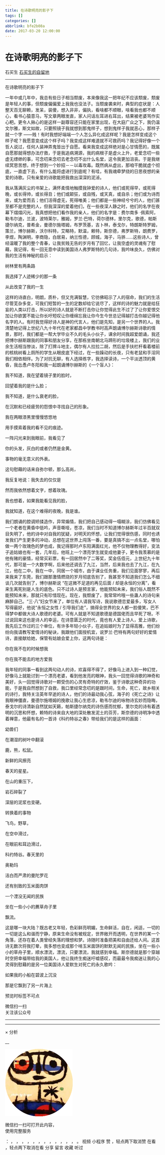 ```yaml
---
title: 在诗歌明亮的影子下
tags: []
categories: []
abbrlink: bfe2b08a
date: 2017-03-20 12:00:00
---
```


#  在诗歌明亮的影子下

石买生  [ 石买生的自留地 ](javascript:void\(0\);)

__ _ _ _ _

在诗歌明亮的影子下

一年中或几年中，我总有些日子相当颓废，本来像我这一把年纪不应该颓废，颓废是年轻人的事，但颓废偏偏爱上我我也没法子。当颓废袭来时，典型的症状是：人整天百无聊赖，发呆，装傻，想入非非，偏执，看啥都不顺眼，啥看我也都不顺心，看书心猿意马，写文章两眼发直，家人问话左耳进右耳出，结果被老婆骂作实心粑。更令人揪心的是这样一副尊容还只能在家里出现，在大庭广众之下，我仍温文尔雅，斯文如故，只要照镜子我就想到那鬼样子，想到鬼样子我就恶心，那样子就一个字
——贱！有时我想好端端一个人怎么异化成这样呢？我是怎样变成这个样子呢？我愿意变成这个样子吗？我变成这样难道就不可救药吗？我记得好像一个哲人说过，任何人装神弄鬼皆出于自愿。看来我变成这样绝对是心甘情愿的，既属自愿那就得想办法疗救，于是我追病溯源，我的病根子是虚火上升，老爱念叨一些虚无缥缈的事，可念叨来念叨去老念叨不出什么名堂，这令我更加沮丧。于是我继续冥思苦想，终于想到一个妙招－－以毒攻毒。既然病从虚出，那咱干脆就虚个彻底，一直虚下去，有什么能将虚进行到底呢？有哇，有我魂牵梦绕的日思夜想的亲爱的诗歌。只有亲爱的诗歌能把我救出深深的泥淖。

我从落满灰尘的书架上，满怀柔情地触摸我钟爱的诗人，他们或死得早，或死得晚，或长得帅，或长得丑；他们或颠狂，或自残，或天真，或自杀；他们或为诗而来，或为爱而去；他们活得虚无，死得唯美；他们都是一些神经兮兮的人，他们甚至都不是完整的人，但我深深的爱着他们，在一些夜深人静之时，他们的名字在夜幕下熠熠闪光，我真想把他们看作我的亲人，他们的名字是：费尔南多
·佩索阿，勒韦尔迪，兰波，波特莱尔，雅姆，罗兰·巴特，荷尔德林，里尔克，歌德，帕斯捷尔纳克，普希金，曼德尔施塔姆，布罗茨基，吉卜林，泰戈尔，特朗斯特罗姆，策兰，博尔赫斯，沃尔科特，艾略特，默温，赖特，斯奈德，弗罗斯特，朗费罗，李煜，陶渊明，李商隐，白居易，纳兰性德，顾城，海子，马骅……这些诗人，曾经温暖了我的整个青春，让我贫贱无告的岁月有了回忆，让我空虚的灵魂有了慰藉，我记得，有一回无意中读到美国诗人弗罗斯特的几句诗，我吟味良久，仿佛对我的生活有神秘的启示：

树林里有两条路

我选择了人迹稀少的那一条

从此改变了我的一生

这样的诗直白，明朗，质朴，但又充满智慧，它彷佛昭示了人的宿命，我们的生活尽管芜杂多变，可我们短暂的一生的定数却给它说尽了，这样的诗的魅力就是给狂妄的人类以打击，所以好的诗人就是不断打击你让你觉得此生不过了了让你爱恨交加让你欲罢不能让你长吁短叹让你缠绵忘我让你今生今世总记得越打击你越记得他名字的人。有时我觉得好诗人是神的代言人，他们是先知，是另一个世界的人。我清楚地记得上世纪八九十年代在老家都昌中学教书时高声朗诵博尔赫斯诗歌的情景，那时，我们都是一帮大学毕业不久的毛头小伙子，课余时间我超爱朗诵，我还把博尔赫斯跟我的同事和朋友分享，在那栋坐南朝北马蹄形的垃圾楼上，我们的业余生活相当惨淡，除了打牌斗地主，偶尔有人拉拉二胡，然后是手扶栏杆看着楼前的核桃树看上厕所的学生从眼皮底下经过，在一些躁动的长夜，只有老鼠和手淫同我们相依相伴。为了对抗无聊，有人选择练字，我选择读诗，一个平淡透顶的黄昏，我怂恿卢冬阳和我一起朗诵博尔赫斯的《一个盲人》：

我不知道，我在望着镜子里的脸时，

回望着我的是什么脸；

我不知道，是什么衰老的脸，

在沉默和已经疲劳的怨恨中寻找自己的形象。

我在两眼漆黑里慢慢悠悠地

用手摸索着我的看不见的痕迹。

一阵闪光来到我眼前，我看见了

你的头发，灰白的或者仍然是金黄。

事物的毫无意义的外表。

这句慰藉的话来自弥尔顿，那么高尚，

我反复地说：我失去的仅仅是

然而我依然想着文字，想着玫瑰。

我也想着，如果我能看见我的脸，

我就知道，在这个难得的夜晚，我是谁。

我们朗诵的腔调矫揉造作，异常煽情，我们把自己感动得一塌糊涂，我们仿佛看见一个老者在黄昏中低吟，声音嘶哑，苍凉，我们当时不知道博尔赫斯年过半百就双目失明了，他的诗中对自我的犹疑，对明天的怀想，让我们觉得很伤感，同时也诱发我们产生更多的冲动，总想在这世界上闯荡一番，要是真搞不出一点名堂，哪怕做一两个玫瑰色的梦也成，我记得那时卢东阳满面红光，他不仅物理教得好，变法子追姑娘也有一套，几年后，他班上一个漂亮学生就变成他妻子，更令我羡慕的是他有赌的豪情，经常买彩票，有一回居然中了二等奖，奖金伍佰元，上世纪九十年代，那可是一个大数字啊，后来他还调去了九江，当然，后来我也去了九江，在九江，他在二中，我在一中，同居一个城市，由于课业任务重，我们见面寥寥，再后来我来了东莞，我们跟那激情燃烧的岁月彻底告别了，我甚至不知道我们怎么不细谈几次就告别了，博尔赫斯说
“在这微不足道的再见后面  /
却是永恒的分离”，看来生离死别是人生的底色。只不过诗人是预言家，他能预知未来，我们俗人既然不能预知未来，那就只有珍惜现在。现在，我颓废了，我常常吟哦一些蛊人的诗句来麻醉自己。“三·八”妇女节来了，单位有人请我写诗，我说歌德恋爱最多，写女人写得最好，他说“永恒之女性
/
引导我们走”，搞得全世界的女人都一脸傻笑，巴不得梦中都做大诗人歌德的老婆。可有人就是不知道歌德是德国佬而且早死了呀。不过说回来这也是诗人的幸运，在诗意匮乏的时代，竟也有人爱上诗人，爱上诗歌，我先后工作过的三个单位，有许多年轻小伙子，在追姑娘时为了显得高雅，他们纷纷向我请教写爱情诗的秘诀，我跟他们面授机宜，说罗兰·巴特有两句好好的爱情诗，直接献给她，保管有姑娘会爱上你，这两句诗是：

你在我不在的时候想我

你在我不能去的地方爱我

我年轻的同事一看到这两句动人的诗，欢喜得不得了，好像马上进入到一种幻觉，好像马上就能讨到一个漂亮老婆，看到他发亮的眼神，我头一回觉得诗歌的神奇和美好，头一回觉得诗歌对一颗受伤的心灵有奇特的疗效，鉴于诗歌这种奇异的功能，于是我自然想到了自救，我口里经常念叨的是跟时间，生命，死亡，故乡相关的诗行，我特关注英年早逝的诗人，他们的诗最动我心弦，海子的《死亡之诗》让我眼神僵直，曼德尔施塔姆的挽歌让我心生悲凉，勒韦尔迪的咏物诗玄妙而隐晦，泰戈尔的诗清新自然犹如天籁，帕斯捷尔纳克的诗伤感而忧郁，里尔克的诗有着透明的沉思和怀想，赖特的诗来自大地的深处散发泥土的芬芳，斯奈德的诗明净中透着禅意，他最有名的一首诗《科约特谷之春》带给我们的是这样的画面：

幼兽们

在潮湿的树叶中翻滚

鹿，熊，松鼠。

新鲜的风擦亮

春天的星星。

在山的重压下，

岩石碎裂了

深层的泥浆也变硬。

转换着的事物

飞鸟，野草，

在空中滑过，

在眼前和耳边滑过，

科约特谷。春天里的

奥勒玛

洁白而严肃的曼陀罗花

还有别致的玉米面肉饼

一个湮没无闻的民族

坐在一些小小的藨草舟子里

飘流。

这是哪一块大陆？既古老又年轻，色彩鲜亮明媚，生命鲜活，自在，闲适，一切的一切是这么和谐而宁静，原来生命没有被规定，世界敞开而透明，在世界的某一个角落，还存在着人类曾经失落的理想和梦。诗随时准备把美和自由还给人间。这首诗无数次将我打晕，我多想也变成那个啃玉米面饼的默默无闻的民族，坐在一些小小的草舟子里，顺水漂流，漂流，只要漂流，我就感到幸福。斯奈德就是那个穿越时空把幸福带给我的美国人，他让我终生痴迷吁嘘感叹，而最最令我痴迷让我的心灵得到慰藉的是另一位美国诗人爱默生对死亡的永久歌吟：

如果我的小船在碧波上沉没

那是它飘到了另一片海上

  

预览时标签不可点

微信扫一扫  
关注该公众号





****



****



×  分析

__

![作者头像](shared/img1.png)

微信扫一扫可打开此内容，  
使用完整服务

：  ，  ，  ，  ，  ，  ，  ，  ，  ，  ，  ，  ，  。  视频  小程序  赞  ，轻点两下取消赞  在看  ，轻点两下取消在看
分享  留言  收藏  听过

